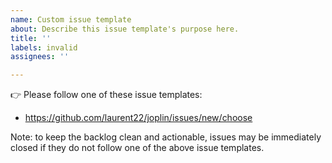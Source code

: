 ```yaml
---
name: Custom issue template
about: Describe this issue template's purpose here.
title: ''
labels: invalid
assignees: ''

---
```

👉 Please follow one of these issue templates:
- https://github.com/laurent22/joplin/issues/new/choose

Note: to keep the backlog clean and actionable, issues may be immediately closed if they do not follow one of the above issue templates.
